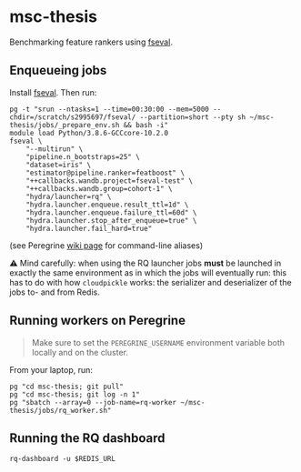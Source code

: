 # msc-thesis
Benchmarking feature rankers using [fseval](https://github.com/dunnkers/fseval).

## Enqueueing jobs
Install [fseval](https://github.com/dunnkers/fseval). Then run:

<!-- pg -t 'sh ~/msc-thesis/jobs/prepare_fseval_env.sh; bash -l' -->
```shell
pg -t "srun --ntasks=1 --time=00:30:00 --mem=5000 --chdir=/scratch/s2995697/fseval/ --partition=short --pty sh ~/msc-thesis/jobs/_prepare_env.sh && bash -i"
module load Python/3.8.6-GCCcore-10.2.0
fseval \
    "--multirun" \
    "pipeline.n_bootstraps=25" \
    "dataset=iris" \
    "estimator@pipeline.ranker=featboost" \
    "++callbacks.wandb.project=fseval-test" \
    "++callbacks.wandb.group=cohort-1" \
    "hydra/launcher=rq" \
    "hydra.launcher.enqueue.result_ttl=1d" \
    "hydra.launcher.enqueue.failure_ttl=60d" \
    "hydra.launcher.stop_after_enqueue=true" \
    "hydra.launcher.fail_hard=true"
```

(see Peregrine [wiki page](https://github.com/dunnkers/msc-thesis/wiki/Peregrine#cli-aliases-and-shortcuts) for command-line aliases)

⚠️ Mind carefully: when using the RQ launcher jobs **must** be launched in exactly the same environment as in which the jobs will eventually run: this has to do with how `cloudpickle` works: the serializer and deserializer of the jobs to- and from Redis.

## Running workers on Peregrine
> Make sure to set the `PEREGRINE_USERNAME` environment variable both locally and on the cluster.

From your laptop, run:

```shell
pg "cd msc-thesis; git pull"
pg "cd msc-thesis; git log -n 1"
pg "sbatch --array=0 --job-name=rq-worker ~/msc-thesis/jobs/rq_worker.sh"
```


## Running the RQ dashboard
```shell
rq-dashboard -u $REDIS_URL
```